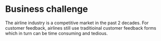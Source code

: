 # Business challenge
The airline industry is a competitive market in the past 2 decades. For customer feedback, airlines still use traditioinal customer feedback forms which in turn can be time consuming and tedious. 